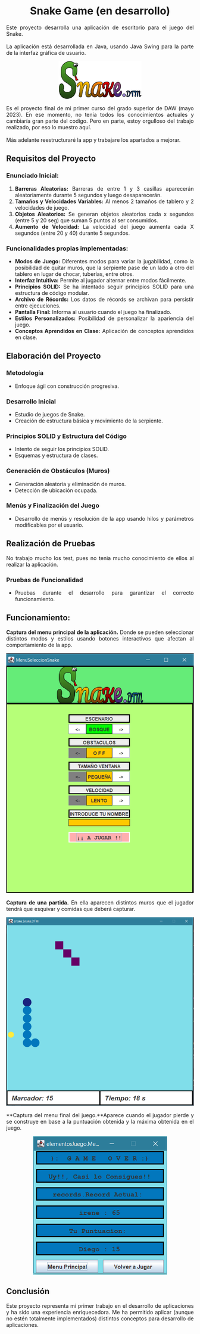 # <center> Snake Game (en desarrollo)</center>

<div style="text-align: justify;">

Este proyecto desarrolla una aplicación de escritorio para el juego del Snake. <br><br>
La aplicación está desarrollada en Java, usando Java Swing para la parte de la interfaz gráfica de usuario.

<center >

![Logo](/images/LogoSnake.png)

</center>

Es el proyecto final de mi primer curso del grado superior de DAW (mayo 2023). En ese momento, no tenía todos los conocimientos actuales y cambiaría gran parte del codigo. Pero en parte, estoy orgulloso del trabajo realizado, por eso lo muestro aquí.<br><br>
Más adelante reestructuraré la app y trabajare los apartados a mejorar.

## Requisitos del Proyecto

### Enunciado Inicial:
1. **Barreras Aleatorias:** Barreras de entre 1 y 3 casillas aparecerán aleatoriamente durante 5 segundos y luego desaparecerán.
2. **Tamaños y Velocidades Variables:** Al menos 2 tamaños de tablero y 2 velocidades de juego.
3. **Objetos Aleatorios:** Se generan objetos aleatorios cada x segundos (entre 5 y 20 seg) que suman 5 puntos al ser consumidos.
4. **Aumento de Velocidad:** La velocidad del juego aumenta cada X segundos (entre 20 y 40) durante 5 segundos.

### Funcionalidades propias implementadas:
- **Modos de Juego:** Diferentes modos para variar la jugabilidad, como la posibilidad de quitar muros, que la serpiente pase de un lado a otro del tablero en lugar de chocar, tuberías, entre otros.
- **Interfaz Intuitiva:** Permite al jugador alternar entre modos fácilmente.
- **Principios SOLID:** Se ha intentado seguir principios SOLID para una estructura de código modular.
- **Archivo de Récords:** Los datos de récords se archivan para persistir entre ejecuciones.
- **Pantalla Final:** Informa al usuario cuando el juego ha finalizado.
- **Estilos Personalizados:** Posibilidad de personalizar la apariencia del juego.
- **Conceptos Aprendidos en Clase:** Aplicación de conceptos aprendidos en clase.

## Elaboración del Proyecto

### Metodología
- Enfoque ágil con construcción progresiva.

### Desarrollo Inicial
- Estudio de juegos de Snake.
- Creación de estructura básica y movimiento de la serpiente.

### Principios SOLID y Estructura del Código
- Intento de seguir los principios SOLID.
- Esquemas y estructura de clases.

### Generación de Obstáculos (Muros)
- Generación aleatoria y eliminación de muros.
- Detección de ubicación ocupada.

### Menús y Finalización del Juego
- Desarrollo de menús y resolución de la app usando hilos y parámetros modificables por el usuario.

## Realización de Pruebas
No trabajo mucho los test, pues no tenia mucho conocimiento de ellos al  realizar la aplicación.

### Pruebas de Funcionalidad
- Pruebas durante el desarrollo para garantizar el correcto funcionamiento.

## Funcionamiento: 

**Captura del menu principal de la aplicación.** Donde se pueden seleccionar distintos modos y estilos usando botones interactivos que afectan al comportamiento de la app.
<center>

![Menu Principal](/images/MenuPrincipal.PNG)

</center>

**Captura de una partida.** En ella aparecen distintos muros que el jugador tendrá que esquivar y comidas que deberá capturar.
<center>

![Menu Principal](/images/Jugando.PNG)

</center>

 **Captura del menu final del juego.**Aparece cuando el jugador pierde y se construye en base a la puntuación obtenida y la máxima obtenida en el juego. 

<center>

![Menu Principal](/images/MenuFinal.PNG)

</center>


## Conclusión

Este proyecto representa mi primer trabajo en el desarrollo de aplicaciones y ha sido una experiencia enriquecedora. Me ha permitido aplicar (aunque no estén totalmente implementados) distintos conceptos para desarrollo de aplicaciones. 

</div>